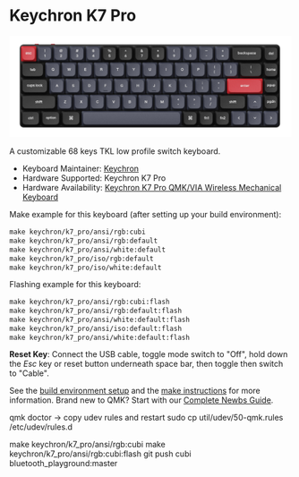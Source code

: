 # Keychron K7 Pro

![Keychron K7 Pro](https://github.com/Keychron/ProductImage/blob/main/K_Pro/k7_pro.jpg?raw=true)

A customizable 68 keys TKL low profile switch keyboard.

* Keyboard Maintainer: [Keychron](https://github.com/keychron)
* Hardware Supported: Keychron K7 Pro
* Hardware Availability: [Keychron K7 Pro QMK/VIA Wireless Mechanical Keyboard](https://www.keychron.com/products/keychron-k7-pro-qmk-via-wireless-custom-mechanical-keyboard)

Make example for this keyboard (after setting up your build environment):

    make keychron/k7_pro/ansi/rgb:cubi
    make keychron/k7_pro/ansi/rgb:default
    make keychron/k7_pro/ansi/white:default
    make keychron/k7_pro/iso/rgb:default
    make keychron/k7_pro/iso/white:default

Flashing example for this keyboard:

    make keychron/k7_pro/ansi/rgb:cubi:flash
    make keychron/k7_pro/ansi/rgb:default:flash
    make keychron/k7_pro/ansi/white:default:flash
    make keychron/k7_pro/ansi/iso:default:flash
    make keychron/k7_pro/ansi/white:default:flash

**Reset Key**: Connect the USB cable, toggle mode switch to "Off", hold down the *Esc* key or reset button underneath space bar, then toggle then switch to "Cable".

See the [build environment setup](https://docs.qmk.fm/#/getting_started_build_tools) and the [make instructions](https://docs.qmk.fm/#/getting_started_make_guide) for more information. Brand new to QMK? Start with our [Complete Newbs Guide](https://docs.qmk.fm/#/newbs).

qmk doctor
-> copy udev rules and restart
sudo cp util/udev/50-qmk.rules  /etc/udev/rules.d

make keychron/k7_pro/ansi/rgb:cubi
make keychron/k7_pro/ansi/rgb:cubi:flash
git push cubi bluetooth_playground:master
